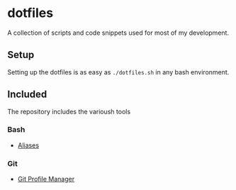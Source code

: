 # dotfiles
A collection of scripts and code snippets used for most of my development.

## Setup
Setting up the dotfiles is as easy as `./dotfiles.sh` in any bash environment.

## Included
The repository includes the varioush tools
### Bash
- [Aliases](https://github.com/yusuf-kami/dotfiles/blob/master/bash/aliases.sh)

### Git
- [Git Profile Manager](https://github.com/yusuf-kami/dotfiles/blob/master/git/profile.sh)

